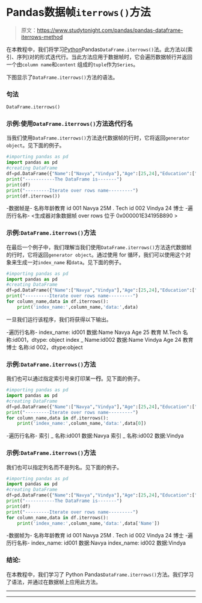 # Pandas数据帧`iterrows()`方法

> 原文：<https://www.studytonight.com/pandas/pandas-dataframe-iterrows-method>

在本教程中，我们将学习[Python](https://www.studytonight.com/python/getting-started-with-python)Pandas`DataFrame.iterrows()`法。此方法以(索引、序列)对的形式迭代行。当此方法应用于数据帧时，它会遍历数据帧行并返回一个由`column name`和`content` 组成的`tuple`作为`Series`。

下图显示了`DataFrame.iterrows()`方法的语法。

### 句法

```py
DataFrame.iterrows()
```

### 示例:使用`DataFrame.iterrows()`方法迭代行名

当我们使用`DataFrame.iterrows()`方法迭代数据帧的行时，它将返回`generator object`。见下面的例子。

```py
#importing pandas as pd
import pandas as pd
#creating DataFrame
df=pd.DataFrame({"Name":["Navya","Vindya"],"Age":[25,24],"Education":["M.Tech","Ph.d"]},index=['id001', 'id002'])
print("-----------The DataFrame is-------")
print(df)
print("---------Iterate over rows name---------")
print(df.iterrows())
```

-数据帧是-
名称年龄教育
id 001 Navya 25M . Tech
id 002 Vindya 24 博士
-遍历行名称-
<生成器对象数据帧 over rows 位于 0x000001E34195B890 >

### 示例:`DataFrame.iterrows()`方法

在最后一个例子中，我们理解当我们使用`DataFrame.iterrows()`方法迭代数据帧的行时，它将返回`generator object`。通过使用 for 循环，我们可以使用这个对象来生成一对`index_name` 和`data`。见下面的例子。

```py
#importing pandas as pd
import pandas as pd
#creating DataFrame
df=pd.DataFrame({"Name":["Navya","Vindya"],"Age":[25,24],"Education":["M.Tech","Ph.d"]},index=['id001', 'id002'])
print("---------Iterate over rows name---------")
for column_name,data in df.iterrows():
    print('index_name:',column_name,'data:',data)
```

一旦我们运行该程序，我们将获得以下输出。

-遍历行名称-
index_name: id001 数据:Name Navya
Age 25
教育 M.Tech
名称:id001，dtype: object
index _ Name:id002 数据:Name Vindya
Age 24
教育博士
名称:id 002，dtype:object

### 示例:`DataFrame.iterrows()`方法

我们也可以通过指定索引号来打印某一**行**。见下面的例子。

```py
#importing pandas as pd
import pandas as pd
#creating DataFrame
df=pd.DataFrame({"Name":["Navya","Vindya"],"Age":[25,24],"Education":["M.Tech","Ph.d"]},index=['id001', 'id002'])
print("---------Iterate over rows name---------")
for column_name,data in df.iterrows():
    print('index_name:',column_name,'data:',data[0])
```

-遍历行名称-
索引 _ 名称:id001 数据:Navya
索引 _ 名称:id002 数据:Vindya

### 示例:`DataFrame.iterrows()`方法

我们也可以指定列名而不是列名。见下面的例子。

```py
#importing pandas as pd
import pandas as pd
#creating DataFrame
df=pd.DataFrame({"Name":["Navya","Vindya"],"Age":[25,24],"Education":["M.Tech","Ph.d"]},index=['id001', 'id002'])
print("-----------The DataFrame is-------")
print(df)
print("---------Iterate over rows name---------")
for column_name,data in df.iterrows():
    print('index_name:',column_name,'data:',data['Name'])
```

-数据帧为-
名称年龄教育
id 001 Navya 25M . Tech
id 002 Vindya 24 博士
-遍历行名称-
index_name: id001 数据:Navya
index_name: id002 数据:Vindya

### 结论:

在本教程中，我们学习了 Python Pandas`DataFrame.iterrows()`方法。我们学习了语法，并通过在数据帧上应用此方法。

* * *

* * *